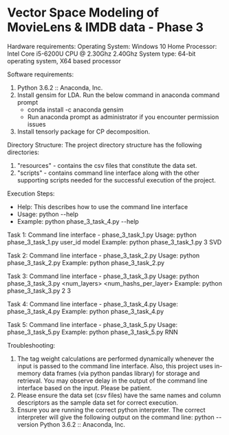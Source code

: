 # Vector Space Modeling of MovieLens & IMDB data - Phase 3

Hardware requirements:
Operating System: Windows 10 Home
Processor: Intel Core i5-6200U CPU @ 2.30Ghz 2.40Ghz
System type: 64-bit operating system, X64 based processor

Software requirements:
1. Python 3.6.2 :: Anaconda, Inc.
2. Install gensim for LDA. Run the below command in anaconda command prompt
	- conda install -c anaconda gensim
	- Run anaconda prompt as administrator if you encounter permission issues
3. Install tensorly package for CP decomposition.

Directory Structure:
The project directory structure has the following directories:
1. "resources" - contains the csv files that constitute the data set.
2. "scripts" - contains command line interface along with the other supporting scripts needed for the successful execution of the project.

Execution Steps:

- Help: This describes how to use the command line interface
- Usage: python <command-line-interface> --help
- Example: python phase_3_task_4.py --help

Task 1:
Command line interface - phase_3_task_1.py
Usage: python phase_3_task_1.py user_id model
Example: python phase_3_task_1.py 3 SVD

Task 2:
Command line interface - phase_3_task_2.py
Usage: python phase_3_task_2.py
Example: python phase_3_task_2.py

Task 3:
Command line interface - phase_3_task_3.py
Usage: python phase_3_task_3.py <num_layers> <num_hashs_per_layer>
Example: python phase_3_task_3.py 2 3

Task 4:
Command line interface - phase_3_task_4.py
Usage: phase_3_task_4.py
Example: python phase_3_task_4.py

Task 5:
Command line interface - phase_3_task_5.py
Usage: phase_3_task_5.py <model>
Example: python phase_3_task_5.py RNN


Troubleshooting:
1. The tag weight calculations are performed dynamically whenever the input is passed to the command line interface. Also, this project uses in-memory data frames (via python pandas library) for storage and retrieval. You may observe delay in the output of the command line interface based on the input. Please be patient.
2. Please ensure the data set (csv files) have the same names and column descriptors as the sample data set for correct execution.
3. Ensure you are running the correct python interpreter. The correct interpreter will give the following output on the command line:
python --version
Python 3.6.2 :: Anaconda, Inc.
